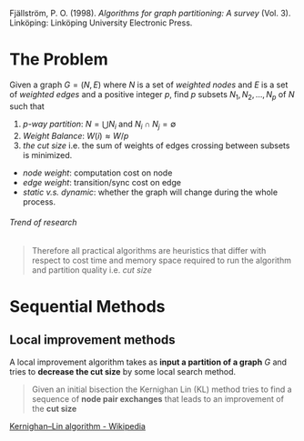 
Fjällström, P. O. (1998). _Algorithms for graph partitioning: A survey_ (Vol. 3). Linköping: Linköping University Electronic Press.

# The Problem

Given a graph $G =(N,E)$ where $N$ is a set of *weighted nodes* and $E$ is a set of *weighted edges* and a positive integer $p$, find $p$ subsets $N_1,N_2, \dots, N_p$ of $N$ such that  
1. *$p$-way partition*: $N=\bigcup N_i$ and $N_i \cap N_j = \emptyset$
2. *Weight Balance*:    $W(i) \approx W/p$
3. *the cut size* i.e. the sum of weights of edges crossing between subsets is minimized.

- *node weight*: computation cost on node
- *edge weight*: transition/sync cost on edge
- *static v.s. dynamic*: whether the graph will change during the whole process.

###### Trend of research

>    Therefore all practical algorithms are heuristics that differ with respect to cost time and memory space required to run the algorithm and partition quality i.e. *cut size*

# Sequential Methods

## Local improvement methods

A local improvement algorithm takes as **input a partition of a graph** $G$ and tries to **decrease the cut size** by some local search method.

> Given an initial bisection the Kernighan Lin (KL) method tries to find a sequence of **node pair exchanges** that leads to an improvement of the **cut size**

[Kernighan–Lin algorithm - Wikipedia](https://en.wikipedia.org/wiki/Kernighan%E2%80%93Lin_algorithm)